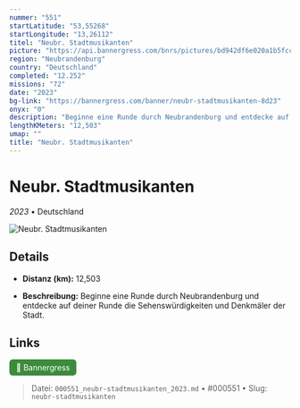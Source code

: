```yaml
---
nummer: "551"
startLatitude: "53,55268"
startLongitude: "13,26112"
titel: "Neubr. Stadtmusikanten"
picture: "https://api.bannergress.com/bnrs/pictures/bd942df6e020a1b5fcc14c22e4219e4f"
region: "Neubrandenburg"
country: "Deutschland"
completed: "12.252"
missions: "72"
date: "2023"
bg-link: "https://bannergress.com/banner/neubr-stadtmusikanten-8d23"
onyx: "0"
description: "Beginne eine Runde durch Neubrandenburg und entdecke auf deiner Runde die Sehenswürdigkeiten und Denkmäler der Stadt."
lengthKMeters: "12,503"
umap: ""
title: "Neubr. Stadtmusikanten"
---
```

# Neubr. Stadtmusikanten

*2023* • Deutschland

![Neubr. Stadtmusikanten](https://api.bannergress.com/bnrs/pictures/bd942df6e020a1b5fcc14c22e4219e4f)

## Details
- **Distanz (km):** 12,503



- **Beschreibung:** Beginne eine Runde durch Neubrandenburg und entdecke auf deiner Runde die Sehenswürdigkeiten und Denkmäler der Stadt.


## Links
<div style="margin-top: 0.5em;">
<a href="https://bannergress.com/banner/neubr-stadtmusikanten-8d23" target="_blank" style="display:inline-block;margin-right:8px;padding:6px 12px;background-color:#3c8b3c;color:white;text-decoration:none;border-radius:6px;">🔗 Bannergress</a>

</div>


> Datei: `000551_neubr-stadtmusikanten_2023.md` • #000551 • Slug: `neubr-stadtmusikanten`
